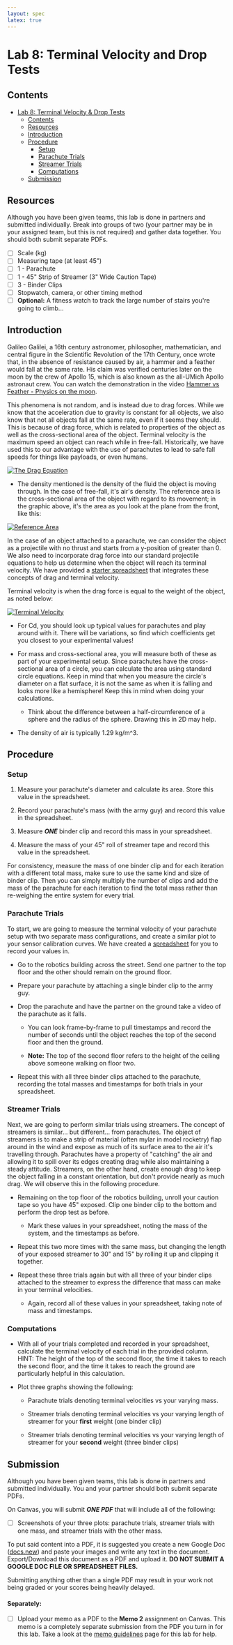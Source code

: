 ```yaml
---
layout: spec
latex: true
---
```


# Lab 8: Terminal Velocity and Drop Tests

## Contents

- [Lab 8: Terminal Velocity & Drop Tests](#lab-8-terminal-velocity-and-drop-tests)
  - [Contents](#contents)
  - [Resources](#resources)
  - [Introduction](#introduction)
  - [Procedure](#procedure)
    - [Setup](#setup)
    - [Parachute Trials](#parachute-trials)
    - [Streamer Trials](#streamer-trials)
    - [Computations](#computations)
  - [Submission](#submission)

## Resources

<div class="primer-spec-callout danger" markdown="1">
Although you have been given teams, this lab is done in partners and submitted individually. Break into groups of two (your partner may be in your assigned team, but this is not required) and gather data together. You should both submit separate PDFs.
</div>

- [ ] Scale (kg)
- [ ] Measuring tape (at least 45")
- [ ] 1 - Parachute
- [ ] 1 -  45" Strip of Streamer (3" Wide Caution Tape)
- [ ] 3 - Binder Clips
- [ ] Stopwatch, camera, or other timing method
- [ ] **Optional:** A fitness watch to track the large number of stairs you're going to climb...

## Introduction

Galileo Galilei, a 16th century astronomer, philosopher, mathematician, and central figure in the Scientific Revolution of the 17th Century, once wrote that, in the absence of resistance caused by air, a hammer and a feather would fall at the same rate. His claim was verified centuries later on the moon by the crew of Apollo 15, which is also known as the all-UMich Apollo astronaut crew. You can watch the demonstration in the video [Hammer vs Feather - Physics on the moon](https://youtu.be/KDp1tiUsZw8?feature=shared).

This phenomena is not random, and is instead due to drag forces. While we know that the acceleration due to gravity is constant for all objects, we also know that not all objects fall at the same rate, even if it seems they should. This is because of drag force, which is related to properties of the object as well as the cross-sectional area of the object. Terminal velocity is the maximum speed an object can reach while in free-fall. Historically, we have used this to our advantage with the use of parachutes to lead to safe fall speeds for things like payloads, or even humans.

[![The Drag Equation](https://www1.grc.nasa.gov/wp-content/uploads/drageq-1-scaled.jpg)](https://www1.grc.nasa.gov/beginners-guide-to-aeronautics/drag-equation/)

- The density mentioned is the density of the fluid the object is moving through. In the case of free-fall, it's air's density. The reference area is the cross-sectional area of the object with regard to its movement; in the graphic above, it's the area as you look at the plane from the front, like this:

[![Reference Area](https://www1.grc.nasa.gov/wp-content/uploads/sized.jpg)](https://www1.grc.nasa.gov/beginners-guide-to-aeronautics/size-effects-on-drag/)

In the case of an object attached to a parachute, we can consider the object as a projectile with no thrust and starts from a y-position of greater than 0. We also need to incorporate drag force into our standard projectile equations to help us determine when the object will reach its terminal velocity. We have provided a [starter spreadsheet](https://docs.google.com/spreadsheets/d/1i1tA8Tf3p17-aFP-UT3sTd0ahJDdGCRagowuNc-9yh4/edit?usp=sharing) that integrates these concepts of drag and terminal velocity.

Terminal velocity is when the drag force is equal to the weight of the object, as noted below:

[![Terminal Velocity](https://www1.grc.nasa.gov/wp-content/uploads/termv.jpg)](https://www1.grc.nasa.gov/beginners-guide-to-aeronautics/termvel/)

- For Cd, you should look up typical values for parachutes and play around with it. There will be variations, so find which coefficients get you closest to your experimental values!

- For mass and cross-sectional area, you will measure both of these as part of your experimental setup. Since parachutes have the cross-sectional area of a circle, you can calculate the area using standard circle equations. Keep in mind that when you measure the circle's diameter on a flat surface, it is not the same as when it is falling and looks more like a hemisphere! Keep this in mind when doing your calculations.

  - Think about the difference between a half-circumference of a sphere and the radius of the sphere. Drawing this in 2D may help.

- The density of air is typically 1.29 kg/m^3.

## Procedure

### Setup

1. Measure your parachute's diameter and calculate its area. Store this value in the spreadsheet.

2. Record your parachute's mass (with the army guy) and record this value in the spreadsheet.

3. Measure ***ONE*** binder clip and record this mass in your spreadsheet.

4. Measure the mass of your 45" roll of streamer tape and record this value in the spreadsheet.

<div class="primer-spec-callout warning" markdown="1">
For consistency, measure the mass of one binder clip and for each iteration with a different total mass, make sure to use the same kind and size of binder clip. Then you can simply multiply the number of clips and add the mass of the parachute for each iteration to find the total mass rather than re-weighing the entire system for every trial.
</div>

### Parachute Trials

To start, we are going to measure the terminal velocity of your parachute setup with two separate mass configurations, and create a similar plot to your sensor calibration curves. We have created a [spreadsheet](https://docs.google.com/spreadsheets/d/1AUMeqXp-Q7AxpnpcWtZtmy4o5fRdKY107KgAZXwz7kc/edit?usp=sharing) for you to record your values in.

- Go to the robotics building across the street. Send one partner to the top floor and the other should remain on the ground floor.

- Prepare your parachute by attaching a single binder clip to the army guy.

- Drop the parachute and have the partner on the ground take a video of the parachute as it falls.

  - You can look frame-by-frame to pull timestamps and record the number of seconds until the object reaches the top of the second floor and then the ground.

  - **Note:** The top of the second floor refers to the height of the ceiling above someone walking on floor two.

- Repeat this with all three binder clips attached to the parachute, recording the total masses and timestamps for both trials in your spreadsheet.

### Streamer Trials

Next, we are going to perform similar trials using streamers. The concept of streamers is similar... but different... from parachutes. The object of streamers is to make a strip of material (often mylar in model rocketry) flap around in the wind and expose as much of its surface area to the air it's travelling through. Parachutes have a property of "catching" the air and allowing it to spill over its edges creating drag while also maintaining a steady attitude. Streamers, on the other hand, create enough drag to keep the object falling in a constant orientation, but don't provide nearly as much drag. We will observe this in the following procedure.

- Remaining on the top floor of the robotics building, unroll your caution tape so you have 45" exposed. Clip one binder clip to the bottom and perform the drop test as before.

  - Mark these values in your spreadsheet, noting the mass of the system, and the timestamps as before.

- Repeat this two more times with the same mass, but changing the length of your exposed streamer to 30" and 15" by rolling it up and clipping it together.

- Repeat these three trials again but with all three of your binder clips attached to the streamer to express the difference that mass can make in your terminal velocities.

  - Again, record all of these values in your spreadsheet, taking note of mass and timestamps.

### Computations

- With all of your trials completed and recorded in your spreadsheet, calculate the terminal velocity of each trial in the provided column. HINT: The height of the top of the second floor, the time it takes to reach the second floor, and the time it takes to reach the ground are particularly helpful in this calculation.

- Plot three graphs showing the following:

  - Parachute trials denoting terminal velocities vs your varying mass.

  - Streamer trials denoting terminal velocities vs your varying length of streamer for your **first** weight (one binder clip)

  - Streamer trials denoting terminal velocities vs your varying length of streamer for your **second** weight (three binder clips)

## Submission

<div class="primer-spec-callout danger" markdown="1">
Although you have been given teams, this lab is done in partners and submitted individually. You and your partner should both submit separate PDFs.
</div>

On Canvas, you will submit ***ONE PDF*** that will include all of the following:

- [ ] Screenshots of your three plots: parachute trials, streamer trials with one mass, and streamer trials with the other mass.

To put said content into a PDF, it is suggested you create a new Google Doc ([docs.new](https://docs.new)) and paste your images and write any text in the document. Export/Download this document as a PDF and upload it. **DO NOT SUBMIT A GOOGLE DOC FILE OR SPREADSHEET FILES.**

<div class="primer-spec-callout danger" markdown="1">
Submitting anything other than a single PDF may result in your work not being graded or your scores being heavily delayed.
</div>

#### Separately:

- [ ] Upload your memo as a PDF to the **Memo 2** assignment on Canvas. This memo is a completely separate submission from the PDF you turn in for this lab. Take a look at the [memo guidelines](https://980.engr100.org/labs/memo-guidelines) page for this lab for help.
